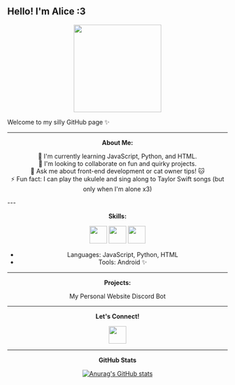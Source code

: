 ## Hello! I'm Alice :3

<div align="center">
  <img src="https://media4.giphy.com/media/fSe277unKt9XavTE5W/giphy.gif?cid=6c09b952o0xrppgaj7xup0fymexgbmm567f4ij0glwxba9co&ep=v1_internal_gif_by_id&rid=giphy.gif&ct=g" width="200"/>
</div>

Welcome to my silly GitHub page ✨

---
<div align="center">

**About Me:**

🌱 I'm currently learning JavaScript, Python, and HTML.<br>
🔭 I'm looking to collaborate on fun and quirky projects.<br>
💬 Ask me about front-end development or cat owner tips! 🐱<br>
⚡ Fun fact: I can play the ukulele and sing along to Taylor Swift songs (but only when I'm alone x3)

</div>
---

<div align="center">

**Skills:**

<img src="https://cdn.jsdelivr.net/gh/devicons/devicon/icons/javascript/javascript-original.svg" width="40" height="40"/>
<img src="https://cdn.jsdelivr.net/gh/devicons/devicon/icons/python/python-original.svg" width="40" height="40"/>
<img src="https://cdn.jsdelivr.net/gh/devicons/devicon/icons/html5/html5-original.svg" width="40" height="40"/>

* Languages: JavaScript, Python, HTML
* Tools: Android ✨

</div>

---

<div align="center">

**Projects:**

My Personal Website
Discord Bot

</div>

---

<div align="center">

**Let's Connect!**

<a href="https://discord.com/users/allicethecatsss"><img src="https://simpleicons.org/icons/discord.svg" width="40" height="40"/></a>

</div>

---

<div align="center">

**GitHub Stats**

[![Anurag's GitHub stats](https://github-readme-stats.vercel.app/api?username=allicethecatsss)](https://github.com/anuraghazra/github-readme-stats)

</div>
